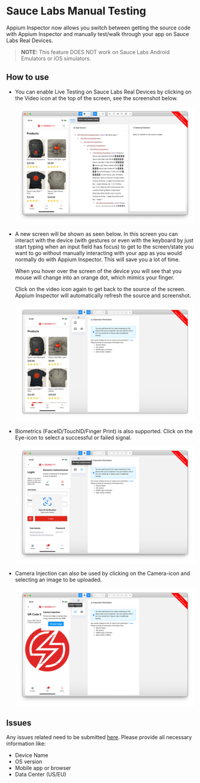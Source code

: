 # Sauce Labs Manual Testing

Appium Inspector now allows you switch between getting the source code with Appium Inspector and manually test/walk through your app on Sauce Labs Real Devices.

> **NOTE:** This feature DOES NOT work on Sauce Labs Android Emulators or iOS simulators.

## How to use

- You can enable Live Testing on Sauce Labs Real Devices by clicking on the Video icon at the top of the screen, see the screenshot below.

  ![Appium Inspector screenshot](./inspector-window-sauce.png)

- A new screen will be shown as seen below. In this screen you can interact with the device (with gestures or even with the keyboard by just start typing when an input field has focus) to get to the screen/state you want to go without manually interacting with your app as you would normally do with Appium Inspector. This will save you a lot of time.

  When you hover over the screen of the device you will see that you mouse will change into an orange dot, which mimics your finger.

  Click on the video icon again to get back to the source of the screen. Appium Inspector will automatically refresh the source and screenshot.

  ![Appium Inspector Sauce Manual Testing](./sauce-manual-testing.png)

- Biometrics (FaceID/TouchID/Finger Print) is also supported. Click on the Eye-icon to select a successful or failed signal.

  ![Appium Inspector Sauce Manual Testing](./sauce-manual-testing-biometrics.png)

- Camera Injection can also be used by clicking on the Camera-icon and selecting an image to be uploaded.

  ![Appium Inspector Sauce Manual Testing](./sauce-manual-testing-camera-injection.png)

## Issues

Any issues related need to be submitted [here](https://github.com/saucelabs/appium-inspector-saucelabs/issues). Please provide all necessary information like:

- Device Name
- OS version
- Mobile app or browser
- Data Center (US/EU)
